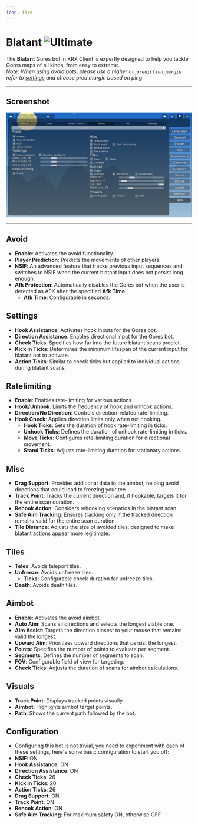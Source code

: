 ```yaml
---
icon: fire
---
```


# Blatant ![Ultimate](https://img.shields.io/badge/Ultimate-%23f76d6d?style=flat-square)
The **Blatant** Gores bot in KRX Client is expertly designed to help you tackle Gores maps of all kinds, from easy to extreme.  
*Note: When using avoid bots, please use a higher `cl_prediction_margin` refer to [settings](../settings.md) and choose pred margin based on ping*

---

## **Screenshot**
![Blatant Menu - Recommended Settings](https://raw.githubusercontent.com/Krixx1337/krxclient-docs/refs/heads/main/images/blatant-menu.png)

---

## **Avoid**
- **Enable**: Activates the avoid functionality.
- **Player Prediction**: Predicts the movements of other players.
- **NSIF**: An advanced feature that tracks previous input sequences and switches to NSIF when the current blatant input does not persist long enough.
- **Afk Protection**: Automatically disables the Gores bot when the user is detected as AFK after the specified **Afk Time**.
  - **Afk Time**: Configurable in seconds.

## **Settings**
- **Hook Assistance**: Activates hook inputs for the Gores bot.
- **Direction Assistance**: Enables directional input for the Gores bot.
- **Check Ticks**: Specifies how far into the future blatant scans predict.
- **Kick in Ticks**: Determines the minimum lifespan of the current input for blatant not to activate.
- **Action Ticks**: Similar to check ticks but applied to individual actions during blatant scans.

## **Ratelimiting**
- **Enable**: Enables rate-limiting for various actions.
- **Hook/Unhook**: Limits the frequency of hook and unhook actions.
- **Direction/No Direction**: Controls direction-related rate-limiting.
- **Hook Check**: Applies direction limits only when not hooking.
  - **Hook Ticks**: Sets the duration of hook rate-limiting in ticks.
  - **Unhook Ticks**: Defines the duration of unhook rate-limiting in ticks.
  - **Move Ticks**: Configures rate-limiting duration for directional movement.
  - **Stand Ticks**: Adjusts rate-limiting duration for stationary actions.

## **Misc**
- **Drag Support**: Provides additional data to the aimbot, helping avoid directions that could lead to freezing your tee.
- **Track Point**: Tracks the current direction and, if hookable, targets it for the entire scan duration.
- **Rehook Action**: Considers rehooking scenarios in the blatant scan.
- **Safe Aim Tracking**: Ensures tracking only if the tracked direction remains valid for the entire scan duration.
- **Tile Distance**: Adjusts the size of avoided tiles, designed to make blatant actions appear more legitimate.

## **Tiles**
- **Teles**: Avoids teleport tiles.
- **Unfreeze**: Avoids unfreeze tiles.
  - **Ticks**: Configurable check duration for unfreeze tiles.
- **Death**: Avoids death tiles.

## **Aimbot**
- **Enable**: Activates the avoid aimbot.
- **Auto Aim**: Scans all directions and selects the longest viable one.
- **Aim Assist**: Targets the direction closest to your mouse that remains valid the longest.
- **Upward Aim**: Prioritizes upward directions that persist the longest.
- **Points**: Specifies the number of points to evaluate per segment.
- **Segments**: Defines the number of segments to scan.
- **FOV**: Configurable field of view for targeting.
- **Check Ticks**: Adjusts the duration of scans for aimbot calculations.

## **Visuals**
- **Track Point**: Displays tracked points visually.
- **Aimbot**: Highlights aimbot target points.
- **Path**: Shows the current path followed by the bot.

## **Configuration**
- Configuring this bot is not trivial, you need to experiment with each of these settings, here's some basic configuration to start you off:
- **NSIF**: ON
- **Hook Assistance**: ON
- **Direction Assistance**: ON
- **Check Ticks**: 26
- **Kick in Ticks**: 20
- **Action Ticks**: 26
- **Drag Support**: ON
- **Track Point**: ON
- **Rehook Action**: ON
- **Safe Aim Tracking**: For maximum safety ON, otherwise OFF
